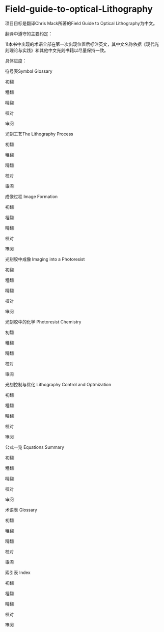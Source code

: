 # Field-guide-to-optical-Lithography
项目目标是翻译Chris Mack所著的Field Guide to Optical Lithography为中文。

翻译中遵守的主要约定：

1)本书中出现的术语全部在第一次出现位置后标注英文，其中文名称依据《现代光刻理论与实践》和其他中文光刻书籍以尽量保持一致。

具体进度：

符号表Symbol Glossary

  初翻
  
  粗翻
  
  精翻
  
  校对
  
  审阅
  
光刻工艺The Lithography Process

  初翻
  
  粗翻
  
  精翻
  
  校对
  
  审阅

成像过程 Image Formation

  初翻
  
  粗翻
  
  精翻
  
  校对
  
  审阅

光刻胶中成像 Imaging into a Photoresist

  初翻
  
  粗翻
  
  精翻
  
  校对
  
  审阅

光刻胶中的化学 Photoresist Chemistry

  初翻
  
  粗翻
  
  精翻
  
  校对
  
  审阅

光刻控制与优化 Lithography Control and Optmization

  初翻
  
  粗翻
  
  精翻
  
  校对
  
  审阅

公式一览  Equations Summary

  初翻
  
  粗翻
  
  精翻
  
  校对
  
  审阅

术语表 Glossary

  初翻
  
  粗翻
  
  精翻
  
  校对
  
  审阅

索引表 Index

  初翻
  
  粗翻
  
  精翻
  
  校对
  
  审阅
